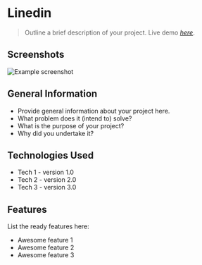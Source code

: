 # Linedin
> Outline a brief description of your project.
> Live demo [_here_](https://www.example.com). <!-- If you have the project hosted somewhere, include the link here. -->

## Screenshots
![Example screenshot](./img/screenshot.png)
<!-- If you have screenshots you'd like to share, include them here. -->


## General Information
- Provide general information about your project here.
- What problem does it (intend to) solve?
- What is the purpose of your project?
- Why did you undertake it?
<!-- You don't have to answer all the questions - just the ones relevant to your project. -->


## Technologies Used
- Tech 1 - version 1.0
- Tech 2 - version 2.0
- Tech 3 - version 3.0


## Features
List the ready features here:
- Awesome feature 1
- Awesome feature 2
- Awesome feature 3


